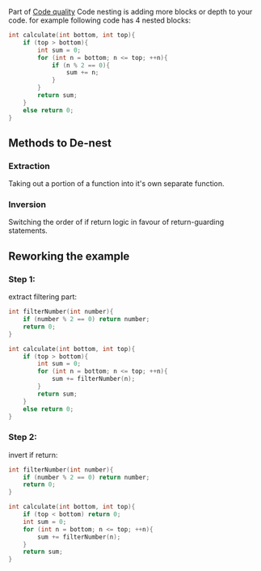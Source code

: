 Part of [Code quality](Code%20quality)
Code nesting is adding more blocks or depth to your code. for example following code has 4 nested blocks:
```c
int calculate(int bottom, int top){
	if (top > bottom){
		int sum = 0;
		for (int n = bottom; n <= top; ++n){
			if (n % 2 == 0){
				sum += n;
			}
		}
		return sum;
	}
	else return 0;
}
```

## Methods to De-nest
### Extraction
Taking out a portion of a function into it's own separate function.
### Inversion
Switching the order of if return logic in favour of return-guarding statements.

## Reworking the example
### Step 1:
extract filtering part:
```c
int filterNumber(int number){
	if (number % 2 == 0) return number;
	return 0;
}

int calculate(int bottom, int top){
	if (top > bottom){
		int sum = 0;
		for (int n = bottom; n <= top; ++n){
			sum += filterNumber(n);
		}
		return sum;
	}
	else return 0;
}
```
### Step 2:
invert if return:
```c
int filterNumber(int number){
	if (number % 2 == 0) return number;
	return 0;
}

int calculate(int bottom, int top){
	if (top < bottom) return 0;
	int sum = 0;
	for (int n = bottom; n <= top; ++n){
		sum += filterNumber(n);
	}
	return sum;
}
```
